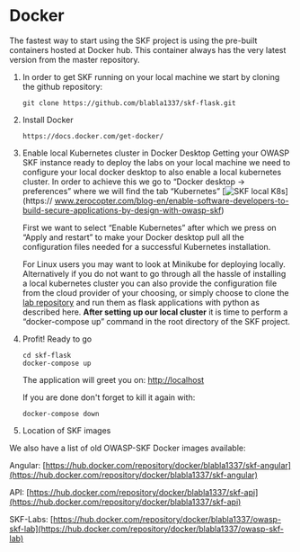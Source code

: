 # Docker

The fastest way to start using the SKF project is using the pre-built containers hosted at Docker hub. This container always has the very latest version from the master repository.

1. In order to get SKF running on your local machine we start by cloning the github repository:

    ```code
    git clone https://github.com/blabla1337/skf-flask.git
    ```

2. Install Docker

    ```text
    https://docs.docker.com/get-docker/
    ```

3. Enable local Kubernetes cluster in Docker Desktop
    Getting your OWASP SKF instance ready to deploy the labs on your local machine we need to configure your local docker desktop to also enable a local kubernetes cluster. In order   to achieve this we go to “Docker desktop -> preferences” where we will find the tab “Kubernetes”
    [![SKF local K8s](https://uploads-ssl.webflow.com/5cc6b31ab2ea2ea91b3735d6/5e85f15098a7d63b7faeac36_M0QofKrJDrvOa7Uw4L6ABnnvS0TUeOc0STMQuG0JQnn5qmgL-GgBq50C9f_WfIn484abtascDiMX-nzEib-MXTQilTJrzfMnvIn8f_xtK93Bm3pWqxyZUHCNfTQ8BqnV-sbFudUS.png)](https:// www.zerocopter.com/blog-en/enable-software-developers-to-build-secure-applications-by-design-with-owasp-skf)
  
    First we want to select “Enable Kubernetes” after which we press on “Apply and restart” to make your Docker desktop pull all the configuration files needed for a successful    Kubernetes installation.

    For Linux users you may want to look at Minikube for deploying locally. Alternatively if you do not want to go through all the hassle of installing a local kubernetes cluster  you can also provide the configuration file from the cloud provider of your choosing, or simply choose to clone the [lab repository](https://github.com/blabla1337/skf-labs) and run them as flask applications with python as described here. **After setting up our local cluster** it is time to perform a “docker-compose up” command in the root directory of the SKF project.

4. Profit! Ready to go

    ```code
    cd skf-flask
    docker-compose up
    ```

    The application will greet you on:
    [http://localhost](http://localhost)

    If you are done don't forget to kill it again with:

    ```codez
    docker-compose down
    ```

5. Location of SKF images

We also have a list of old OWASP-SKF Docker images available:

Angular:
[https://hub.docker.com/repository/docker/blabla1337/skf-angular](https://hub.docker.com/repository/docker/blabla1337/skf-angular)

API:
[https://hub.docker.com/repository/docker/blabla1337/skf-api](https://hub.docker.com/repository/docker/blabla1337/skf-api)

SKF-Labs:
[https://hub.docker.com/repository/docker/blabla1337/owasp-skf-lab](https://hub.docker.com/repository/docker/blabla1337/owasp-skf-lab)
